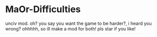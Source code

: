 # MaOr-Difficulties
unciv mod. oh? you say you want the game to be harder?, i heard you wrong? ohhhhh, so ill make a mod for both! pls star if you like!
